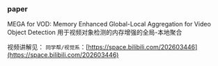 ### paper 
MEGA for VOD: Memory Enhanced Global-Local Aggregation for Video Object Detection
用于视频对象检测的内存增强的全局-本地聚合

视频讲解见：
`同学帮/视觉系`：[https://space.bilibili.com/202603446](https://space.bilibili.com/202603446)